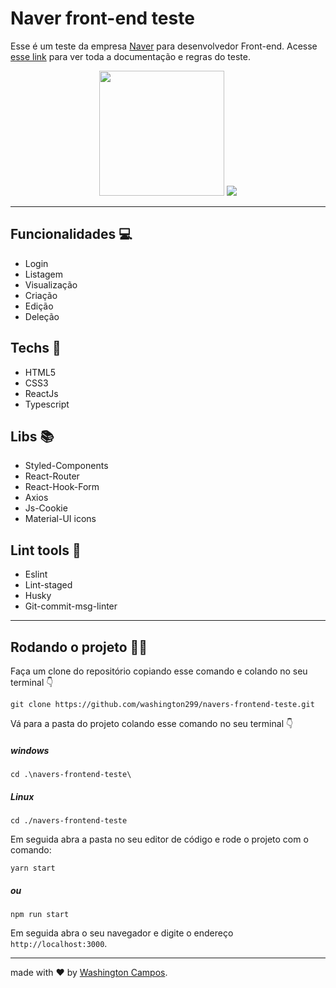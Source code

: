 # Naver front-end teste

Esse é um teste da empresa [Naver](https://nave.rs/)</a> para desenvolvedor Front-end. Acesse [esse link](https://github.com/naveteam/front-end-challenge) para ver toda a documentação e regras do teste.

<p align="center">
<img src="../navers-frontend-teste/public/assets/images/logo-and-name.png" width="200" />
<img src="../navers-frontend-teste/public/assets/images/desktop-screen.png.png" />
</p>

---

## Funcionalidades 💻

- Login
- Listagem
- Visualização
- Criação
- Edição
- Deleção

## Techs 🔭

- HTML5
- CSS3
- ReactJs
- Typescript

## Libs 📚

- Styled-Components
- React-Router
- React-Hook-Form
- Axios
- Js-Cookie
- Material-UI icons

## Lint tools 🔨

- Eslint
- Lint-staged
- Husky
- Git-commit-msg-linter

---

## Rodando o projeto 👨‍💻

Faça um clone do repositório copiando esse comando e colando no seu terminal 👇

```github
git clone https://github.com/washington299/navers-frontend-teste.git
```

Vá para a pasta do projeto colando esse comando no seu terminal 👇

##### windows

```github
cd .\navers-frontend-teste\
```

##### Linux

```github
cd ./navers-frontend-teste
```

Em seguida abra a pasta no seu editor de código e rode o projeto com o comando:

```github
yarn start
```

##### ou

```github
npm run start
```

Em seguida abra o seu navegador e digite o endereço `http://localhost:3000`.

---

made with ❤️ by [Washington Campos](https://github.com/washington299).
